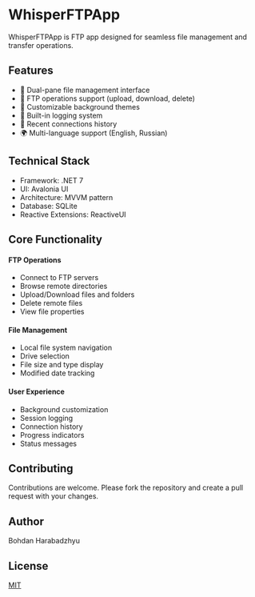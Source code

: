 # WhisperFTPApp
WhisperFTPApp is FTP app designed for seamless file management and transfer operations.

## Features
- 📁 Dual-pane file management interface
- 🔄 FTP operations support (upload, download, delete)
- 🎨 Customizable background themes
- 📝 Built-in logging system
- 💾 Recent connections history
- 🌍 Multi-language support (English, Russian)

## Technical Stack
- Framework: .NET 7
- UI: Avalonia UI
- Architecture: MVVM pattern
- Database: SQLite
- Reactive Extensions: ReactiveUI

## Core Functionality

####  FTP Operations
- Connect to FTP servers
- Browse remote directories
- Upload/Download files and folders
- Delete remote files
- View file properties

####  File Management
- Local file system navigation
- Drive selection
- File size and type display
- Modified date tracking

####  User Experience
- Background customization
- Session logging
- Connection history
- Progress indicators
- Status messages

## Contributing

Contributions are welcome. Please fork the repository and create a pull request with your changes.

## Author

Bohdan Harabadzhyu

## License

[MIT](https://choosealicense.com/licenses/mit/)